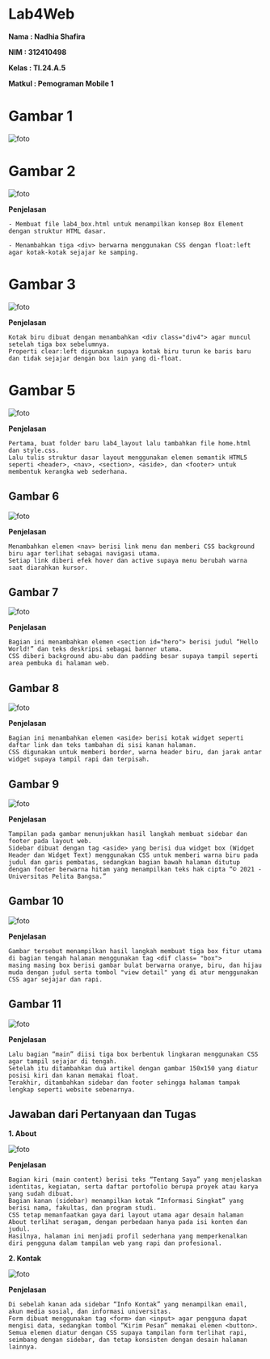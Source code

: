 # Lab4Web

**Nama            : Nadhia Shafira**

**NIM             : 312410498**

**Kelas           : TI.24.A.5**

**Matkul          : Pemograman Mobile 1**

# Gambar 1

![foto](https://github.com/NadhiaShafira/Lab4Web/blob/957526e47fa6153081eadd3a1b664209165ba2c6/Gambar%201%20.jpg) 

# Gambar 2

![foto](https://github.com/NadhiaShafira/Lab4Web/blob/6bafffe2fedde8ff1c29221ce4f646fd144c9f76/Gambar%202.jpg) 

**Penjelasan**

```
- Membuat file lab4_box.html untuk menampilkan konsep Box Element dengan struktur HTML dasar.

- Menambahkan tiga <div> berwarna menggunakan CSS dengan float:left agar kotak-kotak sejajar ke samping.

```

# Gambar 3 

![foto](https://github.com/NadhiaShafira/Lab4Web/blob/68d50924ff8a0d69f57a1ed2281cae8676b711ce/Gambar%203.jpg) 

**Penjelasan**

```
Kotak biru dibuat dengan menambahkan <div class="div4"> agar muncul setelah tiga box sebelumnya.
Properti clear:left digunakan supaya kotak biru turun ke baris baru dan tidak sejajar dengan box lain yang di-float.

```
# Gambar 5

![foto](https://github.com/NadhiaShafira/Lab4Web/blob/30c83060de16018ff482fe27a68d25e9c7002711/Gambar%205.jpg) 

**Penjelasan**

```
Pertama, buat folder baru lab4_layout lalu tambahkan file home.html dan style.css.
Lalu tulis struktur dasar layout menggunakan elemen semantik HTML5 seperti <header>, <nav>, <section>, <aside>, dan <footer> untuk membentuk kerangka web sederhana.

```

## Gambar 6

![foto](https://github.com/NadhiaShafira/Lab4Web/blob/14cd27421d1142fc0703b1cc2dbaeee758c22b3c/Gambar%206.jpg) 

**Penjelasan**

```
Menambahkan elemen <nav> berisi link menu dan memberi CSS background biru agar terlihat sebagai navigasi utama.
Setiap link diberi efek hover dan active supaya menu berubah warna saat diarahkan kursor.

```

## Gambar 7

![foto](https://github.com/NadhiaShafira/Lab4Web/blob/7ec30e7d5dec02525fd3dfe934d83f931c0184c0/Gambar%207.jpg) 

**Penjelasan**

```
Bagian ini menambahkan elemen <section id="hero"> berisi judul “Hello World!” dan teks deskripsi sebagai banner utama.
CSS diberi background abu-abu dan padding besar supaya tampil seperti area pembuka di halaman web.

```

## Gambar 8

![foto](https://github.com/NadhiaShafira/Lab4Web/blob/1b4fe4a1bcae2d343b47ef4ca5ff8a0a9db09081/Gambar%208.jpg) 

**Penjelasan**

```
Bagian ini menambahkan elemen <aside> berisi kotak widget seperti daftar link dan teks tambahan di sisi kanan halaman.
CSS digunakan untuk memberi border, warna header biru, dan jarak antar widget supaya tampil rapi dan terpisah.

```

## Gambar 9

![foto](https://github.com/NadhiaShafira/Lab4Web/blob/112c86641a3f08d7a82c0e284faa6aad05b05247/Gambar%209.jpg)

**Penjelasan**

```
Tampilan pada gambar menunjukkan hasil langkah membuat sidebar dan footer pada layout web.
Sidebar dibuat dengan tag <aside> yang berisi dua widget box (Widget Header dan Widget Text) menggunakan CSS untuk memberi warna biru pada judul dan garis pembatas, sedangkan bagian bawah halaman ditutup dengan footer berwarna hitam yang menampilkan teks hak cipta “© 2021 - Universitas Pelita Bangsa.”

```

## Gambar 10

![foto](https://github.com/NadhiaShafira/Lab4Web/blob/156681f9cb9f802fb249627058fe325e72af7c3d/Gambar%2010.jpg) 

**Penjelasan**

```
Gambar tersebut menampilkan hasil langkah membuat tiga box fitur utama di bagian tengah halaman menggunakan tag <dif class= "box"> 
masing masing box berisi gambar bulat berwarna oranye, biru, dan hijau muda dengan judul serta tombol "view detail" yang di atur menggunakan CSS agar sejajar dan rapi.

```

## Gambar 11

![foto](https://github.com/NadhiaShafira/Lab4Web/blob/2adfbdf7d1e0ee1ac32d83f5934cb4d1bcc450e9/Gambar%2011.jpg)

**Penjelasan**

```Langkah pertama membuat struktur dasar web dengan header, navigasi, dan hero agar tampilan atas rapi.
Lalu bagian “main” diisi tiga box berbentuk lingkaran menggunakan CSS agar tampil sejajar di tengah.
Setelah itu ditambahkan dua artikel dengan gambar 150x150 yang diatur posisi kiri dan kanan memakai float.
Terakhir, ditambahkan sidebar dan footer sehingga halaman tampak lengkap seperti website sebenarnya.
```

## Jawaban dari Pertanyaan dan Tugas

**1. About**

![foto](https://github.com/NadhiaShafira/Lab4Web/blob/06b4b177ecb11d1a8c83f053ab22fa0460e0e183/Gambar%2012.jpg)

**Penjelasan**

```Halaman ini dibuat untuk menampilkan informasi pribadi dan portofolio menggunakan struktur layout yang sama dengan halaman utama.
Bagian kiri (main content) berisi teks “Tentang Saya” yang menjelaskan identitas, kegiatan, serta daftar portofolio berupa proyek atau karya yang sudah dibuat.
Bagian kanan (sidebar) menampilkan kotak “Informasi Singkat” yang berisi nama, fakultas, dan program studi.
CSS tetap memanfaatkan gaya dari layout utama agar desain halaman About terlihat seragam, dengan perbedaan hanya pada isi konten dan judul.
Hasilnya, halaman ini menjadi profil sederhana yang memperkenalkan diri pengguna dalam tampilan web yang rapi dan profesional.
```

**2. Kontak**

![foto](https://github.com/NadhiaShafira/Lab4Web/blob/e0fd3fc900f7561c74a147d274891ec2639530a6/Gambar%2013.jpg)

**Penjelasan**

```Halaman ini berfungsi untuk memberikan form agar pengunjung bisa mengirim pesan melalui kolom Nama, Email, dan Pesan.
Di sebelah kanan ada sidebar “Info Kontak” yang menampilkan email, akun media sosial, dan informasi universitas.
Form dibuat menggunakan tag <form> dan <input> agar pengguna dapat mengisi data, sedangkan tombol “Kirim Pesan” memakai elemen <button>.
Semua elemen diatur dengan CSS supaya tampilan form terlihat rapi, seimbang dengan sidebar, dan tetap konsisten dengan desain halaman lainnya.
```



